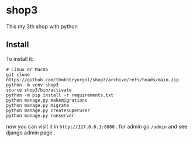 # shop3
This my 3th shop with python

## Install

To install it:
```
# Linux or MacOS
git clone https://github.com/thmkhtryorgnl/shop3/archive/refs/heads/main.zip
python -m venv shop3
source shop3/bin/activate
python -m pip install -r requirements.txt
python manage.py makemigrations
python manage.py migrate
python manage.py createsuperuser
python manage.py runserver
```
now you can visit it in `http://127.0.0.1:8000` .
for admin go `/admin` and see django admin page .
